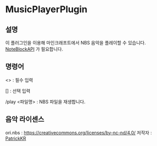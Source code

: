 # **MusicPlayerPlugin**

## 설명

이 플러그인을 이용해 마인크래프트에서 NBS 음악을 플레이할 수 있습니다.
[NoteBlockAPI](https://github.com/koca2000/NoteBlockAPI) 가 필요합니다.

## 명령어
<> : 필수 입력

[] : 선택 입력

/play <파일명> : NBS 파일을 재생합니다.

## 음악 라이센스
ori.nbs : https://creativecommons.org/licenses/by-nc-nd/4.0/
저작자 : [PatrickKR](https://github.com/patrick-mc)
